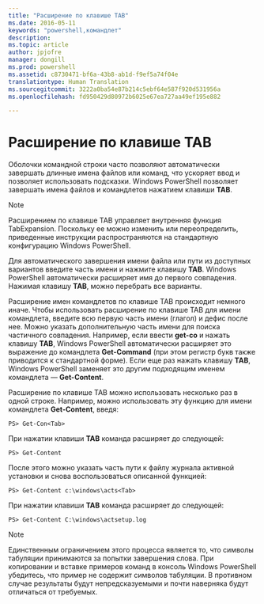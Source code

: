 ```yaml
---
title: "Расширение по клавише TAB"
ms.date: 2016-05-11
keywords: "powershell,командлет"
description: 
ms.topic: article
author: jpjofre
manager: dongill
ms.prod: powershell
ms.assetid: c8730471-bf6a-43b8-ab1d-f9ef5a74f04e
translationtype: Human Translation
ms.sourcegitcommit: 3222a0ba54e87b214c5ebf64e587f920d531956a
ms.openlocfilehash: fd950429d80972b6025e67ea727aa49ef195e882

---
```


# Расширение по клавише TAB
Оболочки командной строки часто позволяют автоматически завершать длинные имена файлов или команд, что ускоряет ввод и позволяет использовать подсказки. Windows PowerShell позволяет завершать имена файлов и командлетов нажатием клавиши **TAB**.

> [!NOTE]
> Расширением по клавише TAB управляет внутренняя функция TabExpansion. Поскольку ее можно изменить или переопределить, приведенные инструкции распространяются на стандартную конфигурацию Windows PowerShell.

Для автоматического завершения имени файла или пути из доступных вариантов введите часть имени и нажмите клавишу **TAB**. Windows PowerShell автоматически расширяет имя до первого совпадения. Нажимая клавишу **TAB**, можно перебрать все варианты.

Расширение имен командлетов по клавише TAB происходит немного иначе. Чтобы использовать расширение по клавише TAB для имени командлета, введите всю первую часть имени (глагол) и дефис после нее. Можно указать дополнительную часть имени для поиска частичного совпадения. Например, если ввести **get-co** и нажать клавишу **TAB**, Windows PowerShell автоматически расширяет это выражение до командлета **Get-Command** (при этом регистр букв также приводится к стандартной форме). Если еще раз нажать клавишу **TAB**, Windows PowerShell заменяет это другим подходящим именем командлета — **Get-Content**.

Расширение по клавише TAB можно использовать несколько раз в одной строке. Например, можно использовать эту функцию для имени командлета **Get-Content**, введя:

```
PS> Get-Con<Tab>
```

При нажатии клавиши **TAB** команда расширяет до следующей:

```
PS> Get-Content
```

После этого можно указать часть пути к файлу журнала активной установки и снова воспользоваться описанной функцией:

```
PS> Get-Content c:\windows\acts<Tab>
```

При нажатии клавиши **TAB** команда расширяет до следующей:

```
PS> Get-Content C:\windows\actsetup.log
```

> [!NOTE]
> Единственным ограничением этого процесса является то, что символы табуляции принимаются за попытки завершения слова. При копировании и вставке примеров команд в консоль Windows PowerShell убедитесь, что пример не содержит символов табуляции. В противном случае результаты будут непредсказуемыми и почти наверняка будут отличаться от требуемых.




<!--HONumber=Aug16_HO4-->


